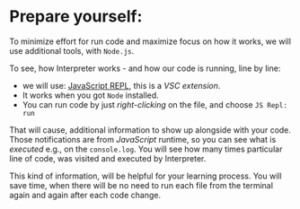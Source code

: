 # Prepare yourself:
   
To minimize effort for run code and maximize focus on how it works,
we will use additional tools, with `Node.js`.

To see, how Interpreter works - and how our code is running, line by line:  
- we will use: [JavaScript REPL](https://marketplace.visualstudio.com/items?itemName=achil.vscode-javascript-repl), this is a _VSC extension_.
- It works when you got `Node` installed. 
- You can run code by just _right-clicking_ on the file, and choose `JS Repl: run`  

That will cause, additional information to show up alongside with your code. 
Those notifications are from _JavaScript_ runtime, so you can see what is _executed_ e.g., on the `console.log`. You will see how many times particular line of code, was visited and executed by Interpreter.

This kind of information, will be helpful for your learning process. You will save time, when there will be no need to run each file from the terminal again and again after each code change. 
